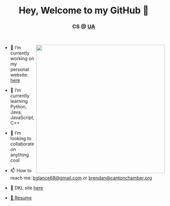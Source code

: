 <h1 align="center"> Hey, Welcome to my GitHub 👋</h1>
<h3 align="center">CS @ <a href="https://www.uakron.edu/" target="_blank">UA</a></h3>
<!--
**BrendanGlancy/BrendanGlancy** is a ✨ _special_ ✨ repository because its `README.md` (this file) appears on your GitHub profile. -->



<br>
<p align="left" margin-top="10px">
  
  <img src="https://user-images.githubusercontent.com/61941978/121441839-845e2700-c958-11eb-9e22-7a6610263dda.png" width="400" align="right">
</p>
 <p align="left">

  
- 🔭 I’m currently working on my personal website: <a href="https://brendanglancy.github.io/webpage/" target="_blank">here</a> <br>

- 🌱 I’m currently learning Python, Java, JavaScript, C++ <br>

- 👯 I’m looking to collaborate on anything cool <br>

- 📫 How to reach me: bglance68@gmail.com or brendan@cantonchamber.org <br>

- 🌳 DKL site <a href="https://kisslandscaping.com/" target="-blank">here</a>

- <a href="https://brendanglancy.github.io/Resume/" target="_blank">📲 Resume</a>

</p>
